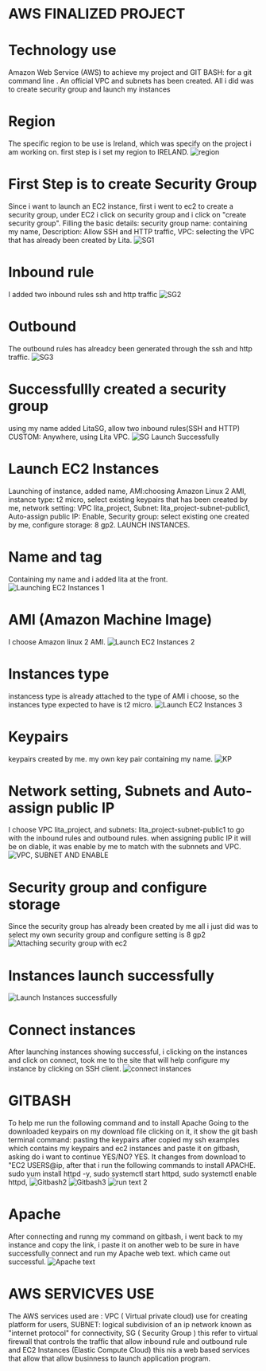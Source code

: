 # AWS FINALIZED PROJECT
# Technology use
Amazon Web Service (AWS) to achieve my project and GIT BASH: for a git command line .
An official VPC and subnets has been created. All i did was to create security group and launch my instances
# Region
The specific region to be use is Ireland, which was specify on the project i am working on. first step is i set my region to IRELAND.
![region](https://github.com/Haabee-theArik1/AWS-Web-Application-Project/blob/main/region.gif)
# First Step is to create Security Group
Since i want to launch an EC2 instance, first i went to ec2 to create a security group, under EC2 i click on security group and i click on "create security group". Filling the basic details: security group name: containing my name, Description: Allow SSH and HTTP traffic, VPC: selecting the VPC that has already been created by Lita.
![SG1](https://github.com/Haabee-theArik1/AWS-Web-Application-Project/blob/main/SG%201.gif)
 # Inbound rule
 I added two inbound rules ssh and http traffic
 ![SG2](https://github.com/Haabee-theArik1/AWS-Web-Application-Project/blob/main/SG%202.gif)
 # Outbound
 The outbound rules has alreadcy been generated through the ssh and http traffic.
 ![SG3](https://github.com/Haabee-theArik1/AWS-Web-Application-Project/blob/main/SG%203.gif)
 # Successfullly created a security group
 using my name added LitaSG, allow two inbound rules(SSH and HTTP) CUSTOM: Anywhere, using Lita VPC.
 ![SG Launch Successfully](https://github.com/Haabee-theArik1/AWS-Web-Application-Project/blob/main/SG%20Created%20successfully.gif)
 # Launch EC2 Instances
 Launching of instance, added name, AMI:choosing Amazon Linux 2 AMI, instance type: t2 micro, select existing keypairs that has been created by me, network setting: VPC lita_project, Subnet: lita_project-subnet-public1, Auto-assign public IP: Enable, Security group: select existing one created by me, configure storage: 8 gp2. LAUNCH INSTANCES.
# Name and tag
Containing my name and i added lita at the front.
![Launching EC2 Instances 1](https://github.com/Haabee-theArik1/AWS-Web-Application-Project/blob/main/Launching%20EC2%20instances%201.gif)
# AMI (Amazon Machine Image)
I choose Amazon linux 2 AMI.
![Launch EC2 Instances 2](https://github.com/Haabee-theArik1/AWS-Web-Application-Project/blob/main/Launching%20EC2%20instances%202.gif)
# Instances type
instancess type is already attached to the type of AMI i choose, so the instances type expected to have is t2 micro.
![Launch EC2 Instances 3](https://github.com/Haabee-theArik1/AWS-Web-Application-Project/blob/main/Launching%20EC2%20instances%203.gif)
# Keypairs
keypairs created by me. my own key pair containing my name.
![KP](https://github.com/Haabee-theArik1/AWS-Web-Application-Project/blob/main/KP%20.gif)
# Network setting, Subnets and Auto-assign public IP
I choose VPC lita_project, and subnets: lita_project-subnet-public1 to go with the inbound rules and outbound rules. when assigning public IP it will be on diable, it was enable by me to match with the subnnets and VPC.
![VPC, SUBNET AND ENABLE](https://github.com/Haabee-theArik1/AWS-Web-Application-Project/blob/main/VPC%2C%20SUBNET%20and%20ENABLE.gif)
# Security group and configure storage
Since the security group has already been created by me all i just did was to select my own security group and configure setting is 8 gp2
![Attaching security group with ec2](https://github.com/Haabee-theArik1/AWS-Web-Application-Project/blob/main/Attaching%20security%20group%20with%20ec2.gif)
# Instances launch successfully
![ Launch Instances successfully](https://github.com/Haabee-theArik1/AWS-Web-Application-Project/blob/main/Instances%20launch%20successfully.gif)
# Connect instances
After launching instances showing successful, i clicking on the instances and click on connect, took me to the site that will help configure my instance by clicking on SSH client.
![connect instances](https://github.com/Haabee-theArik1/AWS-Web-Application-Project/blob/main/Connect%20to%20instances.gif)
# GITBASH
To help me run the following command and to install Apache 
Going to the downloaded keypairs on my download file clicking on it, it show the git bash terminal command: pasting the keypairs after copied my ssh examples which contains my keypairs and ec2 instances and paste it on gitbash, asking do i want to continue YES/NO? YES. It changes from download to "EC2 USERS@ip, after that i run the following commands to install APACHE.
sudo yum install httpd -y, 
sudo systemctl start httpd, 
sudo systemctl enable httpd,
![Gitbash2](https://github.com/Haabee-theArik1/AWS-Web-Application-Project/blob/main/git%20bash%20step%202.gif)
![Gitbash3](https://github.com/Haabee-theArik1/AWS-Web-Application-Project/blob/main/git%20bash%20step%203.gif)
![run text 2](https://github.com/Haabee-theArik1/AWS-Web-Application-Project/blob/main/run%20text%202.gif)
# Apache 
After connecting and runng my command on gitbash, i went back to my instance and copy the link, i paste it on another web to be sure in have successfully connect and run my Apache web text. which came out successful.
![ Apache text](https://github.com/Haabee-theArik1/AWS-Web-Application-Project/blob/main/Text%20Apache%20.gif)
# AWS SERVICVES USE
The AWS services used are : VPC ( Virtual private cloud) use for creating platform for users, SUBNET: logical subdivision of an ip network known as "internet protocol" for connectivity, SG ( Security Group ) this refer to virtual firewall that controls the traffic that allow inbound rule and outbound rule and EC2 Instances (Elastic Compute Cloud) this nis a web based services that allow that allow businness to launch application program.
